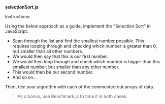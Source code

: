 **selectionSort.js**

Instructions:

Using the below approach as a guide, implement the "Selection Sort" in JavaScript.

* Scan through the list and find the smallest number possible. This requires looping through and checking which number is greater than 0, but smaller than all other numbers.
* We would then say that this is our first number.
* We would then loop through and check which number is bigger than this smallest number, but smaller than any other number.
* This would then be our second number.
* And so on…

Then, test your algorithm with each of the commented out arrays of data. 

> As a bonus, use Benchmark.js to time it in both cases.
